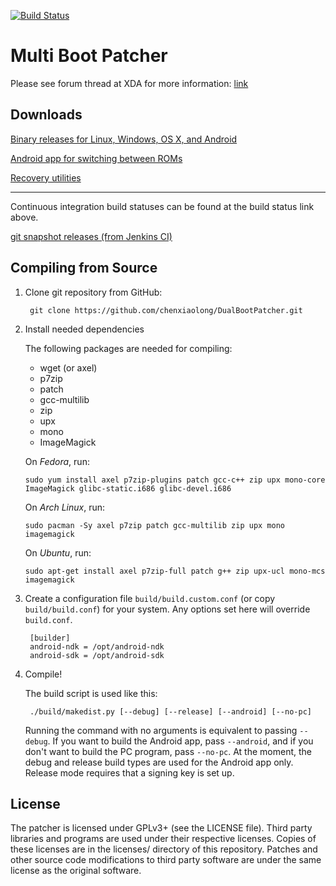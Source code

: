 [![Build Status](http://jenkins.cxl.epac.to/job/DualBoot_Patcher/badge/icon)](https://jenkins.cxl.epac.to/job/DualBoot_Patcher/)

Multi Boot Patcher
==================

Please see forum thread at XDA for more information: [link](http://forum.xda-developers.com/showthread.php?t=2447534)

Downloads
---------
[Binary releases for Linux, Windows, OS X, and Android](http://d-h.st/users/chenxiaolong/?fld_id=24930#files)

[Android app for switching between ROMs](http://d-h.st/users/chenxiaolong/?fld_id=24392#files)

[Recovery utilities](http://d-h.st/users/chenxiaolong/?fld_id=24393&s=file_name&d=ASC)

---

Continuous integration build statuses can be found at the build status link above.

[git snapshot releases (from Jenkins CI)](http://dl.dropbox.com/u/486665/Snapshots/DualBootPatcher/index.html)

Compiling from Source
---------------------
1. Clone git repository from GitHub:

        git clone https://github.com/chenxiaolong/DualBootPatcher.git

2. Install needed dependencies

    The following packages are needed for compiling:

    - wget (or axel)
    - p7zip
    - patch
    - gcc-multilib
    - zip
    - upx
    - mono
    - ImageMagick

    On *Fedora*, run:

    `sudo yum install axel p7zip-plugins patch gcc-c++ zip upx mono-core ImageMagick glibc-static.i686 glibc-devel.i686`

    On *Arch Linux*, run:

    `sudo pacman -Sy axel p7zip patch gcc-multilib zip upx mono imagemagick`

    On *Ubuntu*, run:

    `sudo apt-get install axel p7zip-full patch g++ zip upx-ucl mono-mcs imagemagick`

3. Create a configuration file `build/build.custom.conf` (or copy `build/build.conf`) for your system. Any options set here will override `build.conf`.

        [builder]
        android-ndk = /opt/android-ndk
        android-sdk = /opt/android-sdk

4. Compile!

    The build script is used like this:

        ./build/makedist.py [--debug] [--release] [--android] [--no-pc]

    Running the command with no arguments is equivalent to passing `--debug`. If you want to build the Android app, pass `--android`, and if you don't want to build the PC program, pass `--no-pc`. At the moment, the debug and release build types are used for the Android app only. Release mode requires that a signing key is set up.

License
-------
The patcher is licensed under GPLv3+ (see the LICENSE file). Third party libraries and programs are used under their respective licenses. Copies of these licenses are in the licenses/ directory of this repository. Patches and other source code modifications to third party software are under the same license as the original software.

